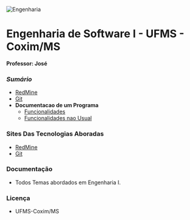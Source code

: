 
![Engenharia](http://2.bp.blogspot.com/-UyhxrVeZylI/UXxfE2AwH9I/AAAAAAAAASw/O7ekyc-P51s/s1600/engenharia%2Bde%2Bsoftware.png)

# Engenharia de Software I - UFMS - Coxim/MS
 __Professor: José__ 
### *Sumário* 
* [RedMine](https://github.com/rafaelgov95/Engenharia-de-Software-I/blob/master/redmine/resumo.txt)
* [Git](https://github.com/rafaelgov95/Engenharia-de-Software-I/blob/master/git/git.txt) 
* __Documentacao de um Programa__
  - [Funcionalidades](https://google.com)
  - [Funcionalidades nao Usual](https://google.com)


### Sites Das Tecnologias Aboradas
* [RedMine](http://demo.redmine.org/)
* [Git](github.com)

### Documentação
* Todos Temas abordados em Engenharia I.

### Licença
* UFMS-Coxim/MS

